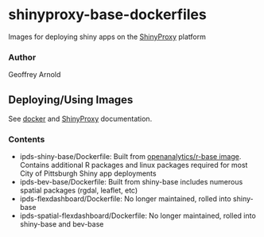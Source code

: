 # shinyproxy-base-dockerfiles
Images for deploying shiny apps on the [ShinyProxy](https://github.com/openanalytics/shinyproxy) platform

### Author
Geoffrey Arnold

## Deploying/Using Images

See [docker](https://docs.docker.com/engine/reference/commandline/build/) and [ShinyProxy](https://www.shinyproxy.io/deploying-apps/) documentation.

### Contents
* ipds-shiny-base/Dockerfile: Built from [openanalytics/r-base image](https://github.com/openanalytics/r-base). Contains additional R packages and linux packages required for most City of Pittsburgh Shiny app deployments
* ipds-bev-base/Dockerfile: Built from shiny-base includes numerous spatial packages (rgdal, leaflet, etc)
* ipds-flexdashboard/Dockerfile: No longer maintained, rolled into shiny-base
* ipds-spatial-flexdashboard/Dockerfile: No longer maintained, rolled into shiny-base and bev-base
